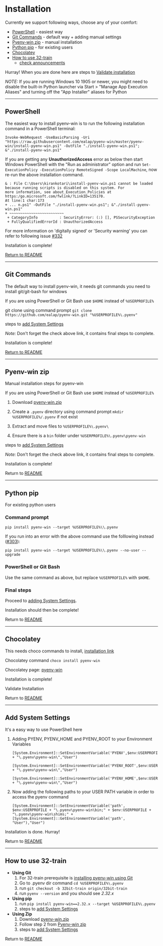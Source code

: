 # Installation

Currently we support following ways, choose any of your comfort:

- [PowerShell](#powershell) - easiest way
- [Git Commands](#git-commands) - default way + adding manual settings
- [Pyenv-win zip](#pyenv-win-zip) - manual installation
- [Python pip](#python-pip) - for existing users
- [Chocolatey](#chocolatey)
- [How to use 32-train](#how-to-use-32-train)
  - [check announcements](../README.md#announcements)

Hurray! When you are done here are steps to [Validate installation](../README.md#validate-installation)

_NOTE:_ If you are running Windows 10 1905 or newer, you might need to disable the built-in Python launcher via Start > "Manage App Execution Aliases" and turning off the "App Installer" aliases for Python

***

## **PowerShell**

The easiest way to install pyenv-win is to run the following installation command in a PowerShell terminal:

```pwsh
Invoke-WebRequest -UseBasicParsing -Uri "https://raw.githubusercontent.com/ealap/pyenv-win/master/pyenv-win/install-pyenv-win.ps1" -OutFile "./install-pyenv-win.ps1"; &"./install-pyenv-win.ps1"
```

If you are getting any **UnauthorizedAccess** error as below then start Windows PowerShell with the "Run as administrator" option and run `Set-ExecutionPolicy -ExecutionPolicy RemoteSigned -Scope LocalMachine`, now re-run the above installation command.

```plaintext
& : File C:\Users\kirankotari\install-pyenv-win.ps1 cannot be loaded because running scripts is disabled on this system. For
more information, see about_Execution_Policies at https:/go.microsoft.com/fwlink/?LinkID=135170.
At line:1 char:173
+ ... n.ps1" -OutFile "./install-pyenv-win.ps1"; &"./install-pyenv-win.ps1"
+ ~~~~~~~~~~~~~~~~~~~~~~~~~
 + CategoryInfo          : SecurityError: (:) [], PSSecurityException
 + FullyQualifiedErrorId : UnauthorizedAccess
```

For more information on 'digitally signed' or 'Security warning' you can refer to following issue [#332](https://github.com/ealap/pyenv-win/issues/332)

Installation is complete!

[Return to README](../README.md#installation)

***

## **Git Commands**

The default way to install pyenv-win, it needs git commands you need to install git/git-bash for windows

If you are using PowerShell or Git Bash use `$HOME` instead of `%USERPROFILE%`

git clone using command prompt `git clone https://github.com/ealap/pyenv-win.git "%USERPROFILE%\.pyenv"`

steps to [add System Settings](#add-system-settings)

_Note:_ Don't forget the check above link, it contains final steps to complete.

Installation is complete!

[Return to README](../README.md#installation)

***

## **Pyenv-win zip**

Manual installation steps for pyenv-win

If you are using PowerShell or Git Bash use `$HOME` instead of `%USERPROFILE%`

1. Download [pyenv-win.zip](https://github.com/ealap/pyenv-win/archive/master.zip)

2. Create a `.pyenv` directory using command prompt `mkdir %USERPROFILE%/.pyenv` if not exist

3. Extract and move files to `%USERPROFILE%\.pyenv\`

4. Ensure there is a `bin` folder under `%USERPROFILE%\.pyenv\pyenv-win`

steps to [add System Settings](#add-system-settings)

_Note:_ Don't forget the check above link, it contains final steps to complete.

Installation is complete!

Return to [README](../README.md#installation)

***

## **Python pip**

For existing python users

### Command prompt

`pip install pyenv-win --target %USERPROFILE%\\.pyenv`

If you run into an error with the above command use the folllowing instead ([#303](https://github.com/ealap/pyenv-win/issues/303)):

`pip install pyenv-win --target %USERPROFILE%\\.pyenv --no-user --upgrade`

### PowerShell or Git Bash

Use the same command as above, but replace `%USERPROFILE%` with `$HOME`.

### Final steps

Proceed to [adding System Settings](#add-system-settings).

Installation should then be complete!

Return to [README](../README.md#installation)

***

## **Chocolatey**

This needs choco commands to install, [installation link](https://chocolatey.org/install)

Chocolatey command `choco install pyenv-win`

Chocolatey page: [pyenv-win](https://chocolatey.org/packages/pyenv-win)

Installation is complete!

Validate Installation

Return to [README](../README.md#installation)

***

## **Add System Settings**

It's a easy way to use PowerShell here

1. Adding PYENV, PYENV_HOME and PYENV_ROOT to your Environment Variables

   ```pwsh
   [System.Environment]::SetEnvironmentVariable('PYENV',$env:USERPROFILE + "\.pyenv\pyenv-win\","User")

   [System.Environment]::SetEnvironmentVariable('PYENV_ROOT',$env:USERPROFILE + "\.pyenv\pyenv-win\","User")

   [System.Environment]::SetEnvironmentVariable('PYENV_HOME',$env:USERPROFILE + "\.pyenv\pyenv-win\","User")
   ```

2. Now adding the following paths to your USER PATH variable in order to access the pyenv command

   ```pwsh
   [System.Environment]::SetEnvironmentVariable('path', $env:USERPROFILE + "\.pyenv\pyenv-win\bin;" + $env:USERPROFILE + "\.pyenv\pyenv-win\shims;" + [System.Environment]::GetEnvironmentVariable('path', "User"),"User")
   ```

Installation is done. Hurray!

Return to [README](../README.md#installation)

***

## **How to use 32-train**

- **Using Git**
  1. For 32-train prerequisite is [installing pyenv-win using Git](#git-commands)
  2. Go to .pyenv dir command `cd %USERPROFILE%\.pyenv`
  3. run `git checkout -b 32bit-train origin/32bit-train`
  4. run `pyenv --version` and you should see _2.32.x_
- **Using pip**
  1. run `pip install pyenv-win==2.32.x --target %USERPROFILE%\.pyenv`
  2. steps to [add System Settings](#add-system-settings)
- **Using Zip**
  1. Download [pyenv-win.zip](https://github.com/ealap/pyenv-win/archive/32bit-train.zip)
  2. Follow step 2 from [Pyenv-win zip](#pyenv-win-zip)
  3. steps to [add System Settings](#add-system-settings)

Return to [README](../README.md#installation)
